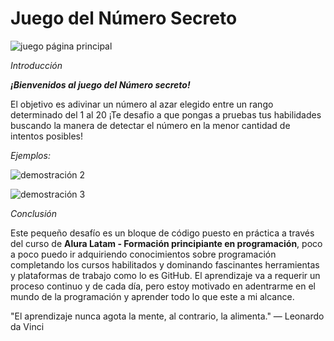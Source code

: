 **<h1>Juego del Número Secreto</h1>**
![juego página principal](https://github.com/user-attachments/assets/e6f22dc2-3d21-42ed-9231-149b54ee62fd)


*<p>Introducción</p>*
***¡Bienvenidos al juego del Número secreto!***

El objetivo es adivinar un número al azar elegido entre un rango determinado del 1 al 20 ¡Te desafio a que pongas a pruebas tus habilidades buscando la manera de detectar el número en la menor cantidad de intentos posibles! 

*Ejemplos:*

![demostración 2](https://github.com/user-attachments/assets/3a52dce1-3844-4aeb-bc28-458afc54fe6f)

![demostración 3](https://github.com/user-attachments/assets/e90f823b-e4cf-4628-8a4c-14f190068aba)


*Conclusión*

Este pequeño desafío es un bloque de código puesto en práctica a través del curso de **Alura Latam - Formación principiante en programación**, poco a poco puedo ir adquiriendo conocimientos sobre programación completando los cursos habilitados y dominando fascinantes herramientas y plataformas de trabajo como lo es GitHub. El aprendizaje va a requerir un proceso continuo y de cada día, pero estoy motivado en adentrarme en el mundo de la programación y aprender todo lo que este a mi alcance.

"El aprendizaje nunca agota la mente, al contrario, la alimenta."
— Leonardo da Vinci
